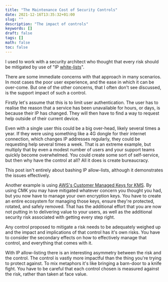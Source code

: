 ```yaml
---
title: "The Maintenance Cost of Security Controls"
date: 2021-12-16T13:35:32+01:00
slug: ""
description: "The impact of controls"
keywords: []
draft: false
tags: []
math: false
toc: false
---
```


I used to work with a security architect who thought that every risk should be mitigated by use of "IP [white-lists](https://www.ncsc.gov.uk/blog-post/terminology-its-not-black-and-white)".

There are some immediate concerns with that approach in many scenarios. In most cases the poor user experience, and the ease in which it can be over-come. But one of the other concerns, that I often don't see discussed, is the support impact of such a control.

Firstly let's assume that this is to limit user authentication. The user has to realise the reason that a service has been unavailable for hours, or days, is because their IP has changed. They will then have to find a way to request help outside of their current device.

Even with a single user this could be a big over-head, likely several times a year. If they were using something like a 4G dongle for their internet connection, which changes IP addresses regularly, they could be requesting help several times a week. That is an extreme example, but multiply that by even a modest number of users and your support teams quickly become overwhelmed. You could create some sort of self-service, but then why have the control at all? All it does is create bureaucracy.

This post isn't entirely about bashing IP allow-lists, although it demonstrates the issues effectively.

Another example is using [AWS's Customer Managed Keys for KMS](https://docs.aws.amazon.com/whitepapers/latest/kms-best-practices/aws-managed-and-customer-managed-cmks.html). By using CMK you may have mitigated whatever concern you thought you had, but you now have to manage your own encryption keys. You have to create an entire ecosystem for managing those keys, ensure they're protected, rotated, and safely removed. That has the additional effort that you are now not putting in to delivering value to your users, as well as the additional security risk associated with getting every step right.

Any control proposed to mitigate a risk needs to be adequately weighed up and the impact and implications of that control has it's own risks. You have to consider the secondary effects on how to effectively manage that control, and everything that comes with it.

<!--alex ignore knife fight -->
With IP allow-listing there is an interesting asymmetry between the risk and the control. The control is vastly more impactful than the thing you're trying to protect against. To mix metaphors it's like bringing a barn-door to a knife fight. You have to be careful that each control chosen is measured against the risk, rather than taken at face value.

